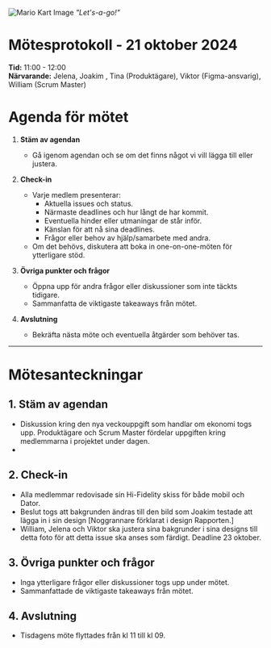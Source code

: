 ![Mario Kart Image](https://static0.gamerantimages.com/wordpress/wp-content/uploads/2022/12/mario-kart-64-fan-project-lets-gamers-play-racing-game-with-hd-graphics.jpg?q=50&fit=crop&w=1100&h=618&dpr=1.5)
_"Let's-a-go!"_

# Mötesprotokoll - 21 oktober 2024

**Tid:** 11:00 - 12:00  
**Närvarande:** Jelena, Joakim , Tina (Produktägare), Viktor (Figma-ansvarig), William (Scrum Master)

# Agenda för mötet

1. **Stäm av agendan**

   - Gå igenom agendan och se om det finns något vi vill lägga till eller justera.

2. **Check-in**

   - Varje medlem presenterar:
     - Aktuella issues och status.
     - Närmaste deadlines och hur långt de har kommit.
     - Eventuella hinder eller utmaningar de står inför.
     - Känslan för att nå sina deadlines.
     - Frågor eller behov av hjälp/samarbete med andra.
   - Om det behövs, diskutera att boka in one-on-one-möten för ytterligare stöd.

3. **Övriga punkter och frågor**

   - Öppna upp för andra frågor eller diskussioner som inte täckts tidigare.
   - Sammanfatta de viktigaste takeaways från mötet.

4. **Avslutning**
   - Bekräfta nästa möte och eventuella åtgärder som behöver tas.

---

# Mötesanteckningar

## 1. Stäm av agendan

- Diskussion kring den nya veckouppgift som handlar om ekonomi togs upp. Produktägare och Scrum Master fördelar uppgiften kring medlemmarna i projektet under dagen.
- 

## 2. Check-in

- Alla medlemmar redovisade sin Hi-Fidelity skiss för både mobil och Dator.
- Beslut togs att bakgrunden ändras till den bild som Joakim testade att lägga in i sin design [Noggrannare förklarat i design Rapporten.]
- William, Jelena och Viktor ska justera sina bakgrunder i sina designs till detta foto för att detta issue ska anses som färdigt. Deadline 23 oktober.

## 3. Övriga punkter och frågor

- Inga ytterligare frågor eller diskussioner togs upp under mötet.
- Sammanfattade de viktigaste takeaways från mötet.

## 4. Avslutning

- Tisdagens möte flyttades från kl 11 till kl 09.
